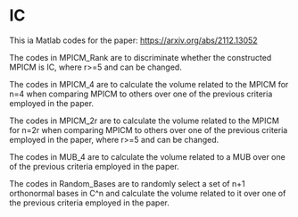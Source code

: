 # IC

This ia Matlab codes for the paper: https://arxiv.org/abs/2112.13052

The codes in MPICM_Rank are to discriminate whether the constructed MPICM is IC, where r>=5 and can be changed.

The codes in MPICM_4 are to calculate the volume related to the MPICM for n=4 when comparing MPICM to others over one of the previous criteria employed in the paper.

The codes in MPICM_2r are to calculate the volume related to the MPICM for n=2r when comparing MPICM to others over one of the previous criteria employed in the paper, where r>=5 and can be changed.

The codes in MUB_4 are to calculate the volume related to a MUB over one of the previous criteria employed in the paper.

The codes in Random_Bases are to randomly select a set of n+1 orthonormal bases in C^n and calculate the volume related to it over one of the previous criteria employed in the paper.
